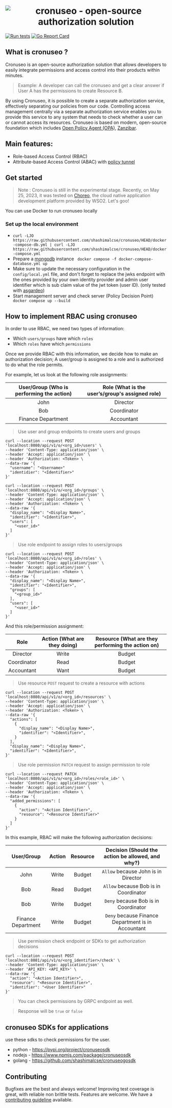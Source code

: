 <h1 align="center"><img src="https://user-images.githubusercontent.com/43197743/233458042-c0b08684-87fa-471b-8f13-5b23d84ecd0a.png" alt="cronuseo - open-source authorization solution"></h1>

<p align="left">
    <a href="https://github.com/shashimalcse/cronuseo/actions/workflows/run-test.yml"><img src="https://github.com/shashimalcse/cronuseo/actions/workflows/run-test.yml/badge.svg" alt="Run tests"></a>
        <a href="https://goreportcard.com/report/github.com/shashimalcse/cronuseo"><img src="https://goreportcard.com/badge/github.com/shashimalcse/cronuseo" alt="Go Report Card"></a>
</p>

## What is cronuseo ?

Cronuseo is an open-source authorization solution that allows developers to easily integrate permissions and access control into their products within minutes.

> Example: A developer can call the cronuseo and get a clear answer if User A has the permissions to create Resource B.

By using Cronuseo, it is possible to create a separate authorization service, effectively separating our policies from our code. Controlling access management centrally via a separate authorization service enables you to provide this service to any system that needs to check whether a user can or cannot access its resources. Cronuseo is based on modern, open-source foundation which includes [Open Policy Agent (OPA)](https://www.openpolicyagent.org/), [Zanzibar](https://research.google/pubs/pub48190/).

## Main features:

* Role-based Access Control (RBAC)
* Attribute-based Access Control (ABAC) with [policy tunnel](https://github.com/shashimalcse/policytunnel)

## Get started

> Note : Cronuseo is still in the experimental stage. Recently, on May 25, 2023, it was tested on [Choreo](https://wso2.com/choreo/), the cloud native application development platform provided by WSO2. Let's goo!

You can use Docker to run cronuseo locally
### Set up the local environment

* ``` curl -LJO https://raw.githubusercontent.com/shashimalcse/cronuseo/HEAD/docker-compose-db.yml | curl -LJO https://raw.githubusercontent.com/shashimalcse/cronuseo/HEAD/docker-compose.yml ```
* Prepare a [mongodb](https://hub.docker.com/_/mongo) instance ``` docker compose -f docker-compose-database.yml up```
* Make sure to update the necessary configuration in the `config/local.yml` file, and don't forget to replace the jwks endpoint with the ones provided by your own identity provider and admin user identifier which is sub claim value of the jwt token (user ID). (only tested with [asgardeo](https://wso2.com/asgardeo/))
* Start management server and check server (Policy Decision Point) ``` docker compose up --build```

## How to implement RBAC using cronuseo

In order to use RBAC, we need two types of information:
- Which `users/groups` have which `roles`
- Which `roles` have which `permissions`

Once we provide RBAC with this information, we decide how to make an authorization decision; A user/group is assigned to a role and is authorized to do what the role permits. 

For example, let us look at the following role assignments:

| User/Group (Who is performing the action) | Role (What is the user’s/group's assigned role) |
| :---:   | :---: |
| John | Director   |
| Bob | Coordinator |
| Finance Department | Accountant |

> Use user and group endpoints to create users and groups

```
curl --location --request POST 'localhost:8080/api/v1/o/<org_id>/users' \
--header 'Content-Type: application/json' \
--header 'Accept: application/json' \
--header 'Authorization: <Token> \
--data-raw '{
  "username": "<Username>"
  "identidier": "<Identifier>"
}'
```

```
curl --location --request POST 'localhost:8080/api/v1/o/<org_id>/groups' \
--header 'Content-Type: application/json' \
--header 'Accept: application/json' \
--header 'Authorization: <Token> \
--data-raw '{
  "display_name": "<Display Name>",
  "identifier": "<Identifier>",
  "users": [
    "<user_id>"
  ]
}'
```

> Use role endpoint to assign roles to users/groups

```
curl --location --request POST 'localhost:8080/api/v1/o/<org_id>/roles' \
--header 'Content-Type: application/json' \
--header 'Accept: application/json' \
--header 'Authorization: <Token> \
--data-raw '{
  "display_name": "<Display Name>",
  "identifier": "<Identifier>",
  "groups": [
    "<group_id>"
  ],
  "users": [
    "<user_id>"
  ]
}'
```

And this role/permission assignment: 

| Role | Action (What are they doing) | Resource (What are they performing the action on) |
| :---:   | :---: | :---: |
| Director | Write | Budget |
| Coordinator | Read | Budget |
| Accountant | Want | Budget |

> Use resource `POST` request to create a resource with actions

```
curl --location --request POST 'localhost:8080/api/v1/o/<org_id>/resources' \
--header 'Content-Type: application/json' \
--header 'Accept: application/json' \
--header 'Authorization: <Token> \
--data-raw '{
  "actions": [
    {
      "display_name": "<Display Name>",
      "identifier": "<Identifier>",
    }
  ],
  "display_name": "<Display Name>",
  "identifier": "<Identifier>",
}'
```

> Use role permission `PATCH` request to assign permission to role

```
curl --location --request PATCH 'localhost:8080/api/v1/o/<org_id>/roles/<role_id>' \
--header 'Content-Type: application/json' \
--header 'Accept: application/json' \
--header 'Authorization: <Token> \
--data-raw '{
  "added_permissions": [
    {
      "action": "<Action Identifier>",
      "resource": "<Resource Identifier>"
    }
  ]
}'
```

In this example, RBAC will make the following authorization decisions:

| User/Group | Action | Resource | Decision (Should the action be allowed, and why?)|
| :---:   | :---: | :---: | :---: |
| John | Write | Budget | `Allow` because John is in Director |
| Bob | Read | Budget | `Allow` because Bob is in Coordinator |
| Bob | Write | Budget | `Deny` because Bob is in Coordinator |
| Finance Department | Write | Budget | `Deny` because Finance Department is in Accountant |

> Use permission check endpoint or SDKs to get authorization decisions

```
curl --location --request POST 'localhost:8081/api/v1/o/<org_identifier>/check' \
--header 'Content-Type: application/json' \
--header 'API_KEY: <API_KEY>' \
--data-raw '{
  "action": "<Action Identifier>",
  "resource": "<Resource Identifier>",
  "identifier": "<User Identifier>"
}'
```

> You can check permissions  by GRPC endpoint as well.

> Response will be `true` or `false`

## cronuseo SDKs for applications
use these sdks to check permissions for the user.
* python - https://pypi.org/project/cronuseosdk
* nodejs - https://www.npmjs.com/package/cronuseosdk
* golang - https://github.com/shashimalcse/cronuseogosdk

## Contributing
Bugfixes are the best and always welcome! Improving test coverage is great, with reliable non brittle tests. Features are welcome.
We have a [contributing guideline](https://github.com/shashimalcse/cronuseo/blob/main/.github/CONTRIBUTING.md) available.
